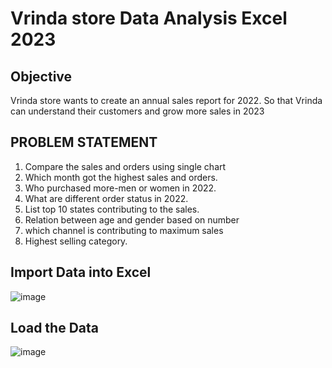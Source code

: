 # Vrinda store Data Analysis Excel 2023
## Objective
Vrinda store wants to create an annual sales report for 2022. So that Vrinda can understand their customers and grow more sales in 2023

## PROBLEM STATEMENT
1. Compare the sales and orders using single chart
2. Which month got the highest sales and orders.
3. Who purchased more-men or women in 2022.
4. What are different order status in 2022.
5. List top 10 states contributing to the sales.
6. Relation between age and gender based on number
7. which channel is contributing to maximum sales
8. Highest selling category.

## Import Data into Excel 
![image](https://github.com/PRATHAMESH9743/Vrinda_store_Analysis/assets/154798147/9a4ef5f6-0253-475d-a588-9f812ac06ad2)

## Load the Data
![image](https://github.com/PRATHAMESH9743/Vrinda_store_Analysis/assets/154798147/45dbe21d-dc70-4878-9c9a-7c2193dc426b)

